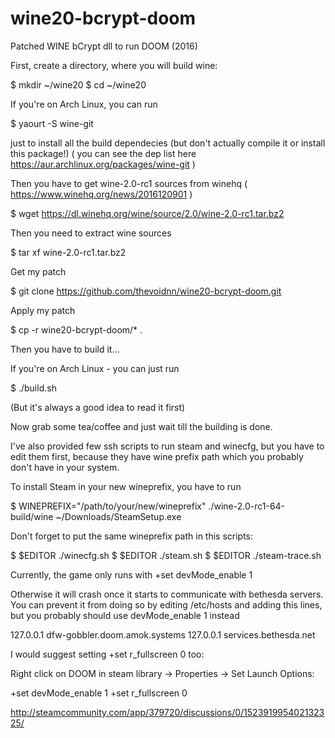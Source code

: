 # wine20-bcrypt-doom
Patched WINE bCrypt dll to run DOOM (2016)

First, create a directory, where you will build wine:

$ mkdir ~/wine20
$ cd ~/wine20

If you're on Arch Linux, you can run

$ yaourt -S wine-git

just to install all the build dependecies (but don't actually compile it or install this package!)
( you can see the dep list here https://aur.archlinux.org/packages/wine-git )


Then you have to get wine-2.0-rc1 sources from winehq
( https://www.winehq.org/news/2016120901 )

$ wget https://dl.winehq.org/wine/source/2.0/wine-2.0-rc1.tar.bz2

Then you need to extract wine sources

$ tar xf wine-2.0-rc1.tar.bz2

Get my patch

$ git clone https://github.com/thevoidnn/wine20-bcrypt-doom.git

Apply my patch

$ cp -r wine20-bcrypt-doom/* .

Then you have to build it...

If you're on Arch Linux - you can just run

$ ./build.sh

(But it's always a good idea to read it first)

Now grab some tea/coffee and just wait till the building is done.


I've also provided few ssh scripts to run steam and winecfg,
but you have to edit them first, because they have wine prefix path
which you probably don't have in your system.

To install Steam in your new wineprefix, you have to run

$ WINEPREFIX="/path/to/your/new/wineprefix" ./wine-2.0-rc1-64-build/wine ~/Downloads/SteamSetup.exe

Don't forget to put the same wineprefix path in this scripts:

$ $EDITOR ./winecfg.sh
$ $EDITOR ./steam.sh
$ $EDITOR ./steam-trace.sh

Currently, the game only runs with
+set devMode_enable 1

Otherwise it will crash once it starts to communicate with bethesda servers.
You can prevent it from doing so by editing /etc/hosts and adding this lines,
but you probably should use devMode_enable 1 instead

127.0.0.1 dfw-gobbler.doom.amok.systems
127.0.0.1 services.bethesda.net


I would suggest setting +set r_fullscreen 0 too:

Right click on DOOM in steam library -> Properties -> Set Launch Options:

+set devMode_enable 1 +set r_fullscreen 0


http://steamcommunity.com/app/379720/discussions/0/152391995402132325/
